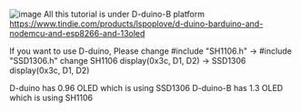 ![image](https://github.com/lspoplove/D-duino/blob/master/Documents/D-duino.png)
All this tutorial is under D-duino-B platform
https://www.tindie.com/products/lspoplove/d-duino-barduino-and-nodemcu-and-esp8266-and-13oled

If you want to use D-duino,
Please change #include "SH1106.h"  ->  #include "SSD1306.h" 
       change SH1106  display(0x3c, D1, D2) -> SSD1306  display(0x3c, D1, D2)

D-duino has 0.96 OLED which is using SSD1306
D-duino-B has 1.3 OLED which is using SH1106
